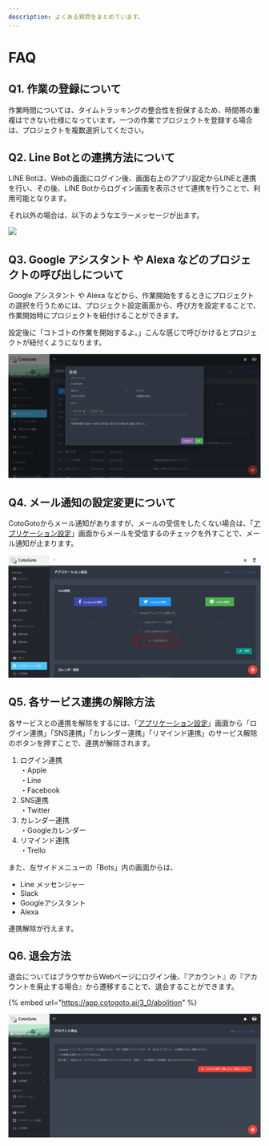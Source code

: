 ```yaml
---
description: よくある質問をまとめています。
---
```


# FAQ

## Q1. **作業の登録について** <a href="#registration-of-work" id="registration-of-work"></a>

作業時間については、タイムトラッキングの整合性を担保するため、時間帯の重複はできない仕様になっています。一つの作業でプロジェクトを登録する場合は、プロジェクトを複数選択してください。

## Q2. Line Botとの連携方法について <a href="#how-to-work-with-line-bot" id="how-to-work-with-line-bot"></a>

LINE Botは、Webの画面にログイン後、画面右上のアプリ設定からLINEと連携を行い、その後、LINE Botからログイン画面を表示させて連携を行うことで、利用可能となります。

それ以外の場合は、以下のようなエラーメッセージが出ます。

![](.gitbook/assets/IMG\_4441\_iphonexspacegrey\_portrait.png)

## Q3. Google アシスタント や Alexa などのプロジェクトの呼び出しについて <a href="#call-the-project" id="call-the-project"></a>

Google アシスタント や Alexa などから、作業開始をするときにプロジェクトの選択を行うためには、プロジェクト設定画面から、呼び方を設定することで、作業開始時にプロジェクトを紐付けることができます。

設定後に「コトゴトの作業を開始するよ。」こんな感じで呼びかけるとプロジェクトが紐付くようになります。

![](<.gitbook/assets/image (29).png>)

## Q4. メール通知の設定変更について <a href="#change-email-notification-settings" id="change-email-notification-settings"></a>

CotoGotoからメール通知がありますが、メールの受信をしたくない場合は、「[アプリケーション設定](https://app.cotogoto.ai/3\_0/setApplication#!)」画面からメールを受信するのチェックを外すことで、メール通知が止まります。

![](.gitbook/assets/スライド1.PNG)

## **Q5. 各サービス連携の解除方法** <a href="#how-to-unsubscribe" id="how-to-unsubscribe"></a>

各サービスとの連携を解除をするには、「[アプリケーション設定](https://app.cotogoto.ai/3\_0/setApplication#!)」画面から「ログイン連携」「SNS連携」「カレンダー連携」「リマインド連携」のサービス解除のボタンを押すことで、連携が解除されます。

1. ログイン連携\
   ・Apple\
   ・Line\
   ・Facebook
2. SNS連携\
   ・Twitter
3. カレンダー連携\
   ・Googleカレンダー
4. リマインド連携\
   ・Trello

また、左サイドメニューの「Bots」内の画面からは、

* Line メッセンジャー
* Slack
* Googleアシスタント
* Alexa

連携解除が行えます。

## **Q6. 退会方法** <a href="#how-to-unsubscribe" id="how-to-unsubscribe"></a>

退会についてはブラウザからWebページにログイン後、『アカウント』の『アカウントを廃止する場合』から遷移することで、退会することができます。

{% embed url="https://app.cotogoto.ai/3_0/abolition" %}

![](<.gitbook/assets/image (31).png>)
